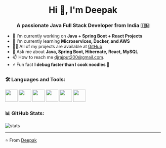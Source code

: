 <h1 align="center">Hi 👋, I'm Deepak</h1>
<h3 align="center">A passionate Java Full Stack Developer from India 🇮🇳</h3>

- 🔭 I’m currently working on **Java + Spring Boot + React Projects**
- 🌱 I’m currently learning **Microservices, Docker, and AWS**
- 👨‍💻 All of my projects are available at [GitHub](https://github.com/Deepakrajput52)
- 💬 Ask me about **Java, Spring Boot, Hibernate, React, MySQL**
- 📫 How to reach me djrajput200@gmail.com.
- ⚡ Fun fact **I debug faster than I cook noodles 🍜**

<h3 align="left">🛠️ Languages and Tools:</h3>
<p align="left">
  <img src="https://cdn.jsdelivr.net/gh/devicons/devicon/icons/java/java-original.svg" width="40" height="40"/>
  <img src="https://cdn.jsdelivr.net/gh/devicons/devicon/icons/spring/spring-original.svg" width="40" height="40"/>
  <img src="https://cdn.jsdelivr.net/gh/devicons/devicon/icons/react/react-original.svg" width="40" height="40"/>
  <img src="https://cdn.jsdelivr.net/gh/devicons/devicon/icons/javascript/javascript-original.svg" width="40" height="40"/>
  <img src="https://cdn.jsdelivr.net/gh/devicons/devicon/icons/mysql/mysql-original.svg" width="40" height="40"/>
  <img src="https://cdn.jsdelivr.net/gh/devicons/devicon/icons/git/git-original.svg" width="40" height="40"/>
</p>

<h3 align="left">📊 GitHub Stats:</h3>
<p align="left">
  <img src="https://github-readme-stats.vercel.app/api?username=Deepakrajput52&show_icons=true&theme=radical" alt="stats"/>
</p>

---

⭐️ From [Deepak](https://github.com/Deepakrajput52)


